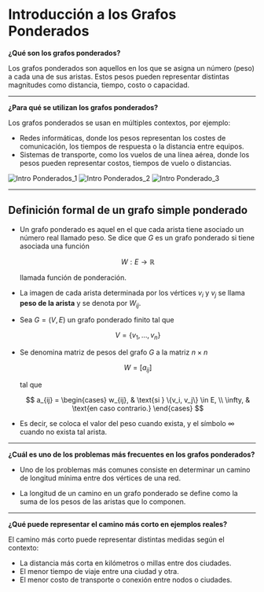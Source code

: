 # Introducción a los Grafos Ponderados

**¿Qué son los grafos ponderados?**

Los grafos ponderados son aquellos en los que se asigna un número (peso) a cada una de sus aristas. Estos pesos pueden representar distintas magnitudes como distancia, tiempo, costo o capacidad.

---

**¿Para qué se utilizan los grafos ponderados?**

Los grafos ponderados se usan en múltiples contextos, por ejemplo:

- Redes informáticas, donde los pesos representan los costes de comunicación, los tiempos de respuesta o la distancia entre equipos.  
- Sistemas de transporte, como los vuelos de una línea aérea, donde los pesos pueden representar costos, tiempos de vuelo o distancias.

![Intro Ponderados_1](/5_Grafos/3_Dijsktra/Images/g1.png)
![Intro Ponderados_2](/5_Grafos/3_Dijsktra/Images/g2.png)
![Intro Ponderado_3](/5_Grafos/3_Dijsktra/Images/g3.png)

---

## Definición formal de un grafo simple ponderado

- Un grafo ponderado es aquel en el que cada arista tiene asociado un número real llamado peso. Se dice que $G$ es un grafo ponderado si tiene asociada una función  

  $$
  W : E \rightarrow \mathbb{R}
  $$  

  llamada función de ponderación.

- La imagen de cada arista determinada por los vértices $v_i$ y $v_j$ se llama **peso de la arista** y se denota por $W_{ij}$.  

- Sea $G = (V, E)$ un grafo ponderado finito tal que  
  
  $$
  V = \{v_1, \dots, v_n\}
  $$

- Se denomina matriz de pesos del grafo $G$ a la matriz $n \times n$  
  
  $$
  W = [a_{ij}]
  $$  
  
  tal que

  $$
  a_{ij} =
  \begin{cases}
  w_{ij}, & \text{si } \{v_i, v_j\} \in E, \\
  \infty, & \text{en caso contrario.}
  \end{cases}
  $$

- Es decir, se coloca el valor del peso cuando exista, y el símbolo $\infty$ cuando no exista tal arista.

---

**¿Cuál es uno de los problemas más frecuentes en los grafos ponderados?**

* Uno de los problemas más comunes consiste en determinar un camino de longitud mínima entre dos vértices de una red.

* La longitud de un camino en un grafo ponderado se define como la suma de los pesos de las aristas que lo componen.

---

**¿Qué puede representar el camino más corto en ejemplos reales?**

El camino más corto puede representar distintas medidas según el contexto:

- La distancia más corta en kilómetros o millas entre dos ciudades.  
- El menor tiempo de viaje entre una ciudad y otra.  
- El menor costo de transporte o conexión entre nodos o ciudades.

